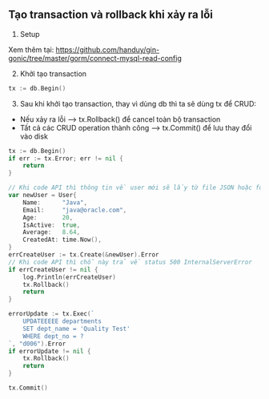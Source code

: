 ## Tạo transaction và rollback khi xảy ra lỗi

1. Setup

Xem thêm tại: https://github.com/handuy/gin-gonic/tree/master/gorm/connect-mysql-read-config

2. Khởi tạo transaction

```go
tx := db.Begin()
```

3. Sau khi khởi tạo transaction, thay vì dùng db thì ta sẽ dùng tx để CRUD:

- Nếu xảy ra lỗi --> tx.Rollback() để cancel toàn bộ transaction
- Tất cả các CRUD operation thành công --> tx.Commit() để lưu thay đổi vào disk

```go
tx := db.Begin()
if err := tx.Error; err != nil {
	return
}

// Khi code API thì thông tin về user mới sẽ lấy từ file JSON hoặc form data của client gửi lên
var newUser = User{
	Name:      "Java",
	Email:     "java@oracle.com",
	Age:       20,
	IsActive:  true,
	Average:   8.64,
	CreatedAt: time.Now(),
}
errCreateUser := tx.Create(&newUser).Error
// Khi code API thì chỗ này trả về status 500 InternalServerError
if errCreateUser != nil {
	log.Println(errCreateUser)
	tx.Rollback()
	return
}

errorUpdate := tx.Exec(`
	UPDATEEEEE departments
	SET dept_name = 'Quality Test'
	WHERE dept_no = ?
`, "d006").Error
if errorUpdate != nil {
	tx.Rollback()
	return
}

tx.Commit()
```